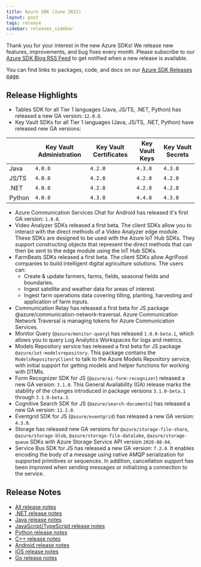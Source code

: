 ```yaml
---
title: Azure SDK (June 2021)
layout: post
tags: release
sidebar: releases_sidebar
---
```


Thank you for your interest in the new Azure SDKs! We release new features, improvements, and bug fixes every month. Please subscribe to our [Azure SDK Blog RSS Feed](https://devblogs.microsoft.com/azure-sdk/feed) to get notified when a new release is available.

You can find links to packages, code, and docs on our [Azure SDK Releases page](https://aka.ms/azsdk/releases).

## Release Highlights

- Tables SDK for all Tier 1 languages (Java, JS/TS, .NET, Python) has released a new GA version: `12.0.0`.
- Key Vault SDKs for all Tier 1 languages (Java, JS/TS, .NET, Python) have released new GA versions:

|        | Key Vault Administration | Key Vault Certificates | Key Vault Keys | Key Vault Secrets |
|--------|--------------------------|------------------------|----------------|-------------------|
| Java   | `4.0.0`                  | `4.2.0`                | `4.3.0`        | `4.3.0`           |
| JS/TS  | `4.0.0`                  | `4.2.0`                | `4.2.0`        | `4.2.0`           |
| .NET   | `4.0.0`                  | `4.2.0`                | `4.2.0`        | `4.2.0`           |
| Python | `4.0.0`                  | `4.3.0`                | `4.4.0`        | `4.3.0`           |
- Azure Communication Services Chat for Android has released it's first GA version: `1.0.0`.
- Video Analyzer SDKs released a first beta. The client SDKs allow you to interact with the direct methods of a Video Analyzer edge module. These SDKs are designed to be used with the Azure IoT Hub SDKs. They support constructing objects that represent the direct methods that can then be sent to the edge module using the IoT Hub SDKs.
- FarmBeats SDKs released a first beta. The client SDKs allow AgriFood companies to build intelligent digital agriculture solutions. The users can:
  - Create & update farmers, farms, fields, seasonal fields and boundaries.
  - Ingest satellite and weather data for areas of interest.
  - Ingest farm operations data covering tilling, planting, harvesting and application of farm inputs.
- Communication Relay has released a first beta for JS package @azure/communication-network-traversal. Azure Communication Network Traversal is managing tokens for Azure Communication Services.
- Monitor Query (`@azure/monitor-query`) has released `1.0.0-beta.1`, which allows you to query Log Analytics Workspaces for logs and metrics.
- Models Repository service has released a first beta for JS package `@azure/iot-modelsrepository`. This package contains the `ModelsRepositoryClient` to talk to the Azure Models Repository service, with initial support for getting models and helper functions for working with DTMIs.
- Form Recognizer SDK for JS (`@azure/ai-form-recognizer`) released a new GA version: `3.1.0`. This General Availability (GA) release marks the stability of the changes introduced in package versions `3.1.0-beta.1` through `3.1.0-beta.3`.
- Cognitive Search SDK for JS (`@azure/search-documents`) has released a new GA version: `11.2.0`.
- Eventgrid SDK for JS (`@azure/eventgrid`) has released a new GA version: `4.3.0`.
- Storage has released new GA versions for `@azure/storage-file-share`, `@azure/storage-blob`, `@azure/storage-file-datalake`, `@azure/storage-queue` SDKs with Azure Storage Service API version `2020-08-04`.
- Service Bus SDK for JS has released a new GA version: `7.2.0`. It enables encoding the body of a message using native AMQP serialization for supported primitives or sequences. In addition, cancellation support has been improved when sending messages or initializing a connection to the service.

## Release Notes

* [All release notes](index.md)
* [.NET release notes](dotnet.md)
* [Java release notes](java.md)
* [JavaScript/TypeScript release notes](js.md)
* [Python release notes](python.md)
* [C++ release notes](cpp.md)
* [Android release notes](android.md)
* [iOS release notes](ios.md)
* [Go release notes](go.md)
